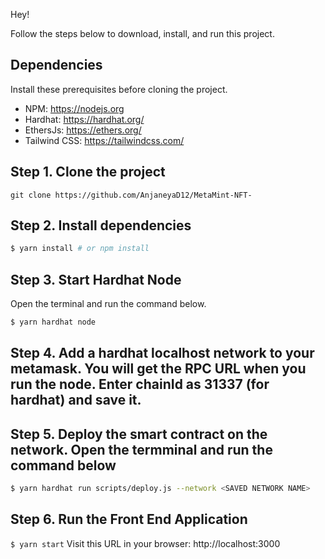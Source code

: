 Hey!

Follow the steps below to download, install, and run this project.

## Dependencies
Install these prerequisites before cloning the project.
- NPM: https://nodejs.org
- Hardhat: https://hardhat.org/
- EthersJs: https://ethers.org/
- Tailwind CSS: https://tailwindcss.com/


## Step 1. Clone the project
`git clone https://github.com/AnjaneyaD12/MetaMint-NFT-`

## Step 2. Install dependencies
```sh
$ yarn install # or npm install
```
## Step 3. Start Hardhat Node
Open the terminal and run the command below.
```sh
$ yarn hardhat node
```
## Step 4. Add a hardhat localhost network to your metamask. You will get the RPC URL when you run the node. Enter chainId as 31337 (for hardhat) and save it.

## Step 5. Deploy the smart contract on the network. Open the termminal and run the command below
```sh
$ yarn hardhat run scripts/deploy.js --network <SAVED NETWORK NAME>
```

## Step 6. Run the Front End Application
`$ yarn start`
Visit this URL in your browser: http://localhost:3000

